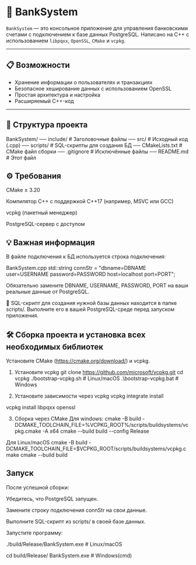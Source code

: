 # 🏦 BankSystem

`BankSystem` — это консольное приложение для управления банковскими счетами с подключением к базе данных PostgreSQL. Написано на C++ с использованием `libpqxx`, `OpenSSL`, `CMake` и `vcpkg`.

---

## 📋 Возможности

- Хранение информации о пользователях и транзакциях
- Безопасное хеширование данных с использованием OpenSSL
- Простая архитектура и настройка
- Расширяемый C++-код

---

## 📂 Структура проекта

BankSystem/
  ── include/ # Заголовочные файлы
  ── src/ # Исходный код (.cpp)
  ── scripts/ # SQL-скрипты для создания БД
  ── CMakeLists.txt # CMake файл сборки
  ── .gitignore # Исключённые файлы
  ── README.md # Этот файл

## ⚙️ Требования

CMake ≥ 3.20

Компилятор C++ с поддержкой C++17 (например, MSVC или GCC)

vcpkg (пакетный менеджер)

PostgreSQL-сервер с доступом

## 💡 Важная информация

В файле подключения к БД используется строка подключения:

BankSystem.cpp
std::string connStr = "dbname=DBNAME user=USERNAME password=PASSWORD host=localhost port=PORT";

Обязательно замените DBNAME, USERNAME, PASSWORD, PORT на ваши реальные данные от PostgreSQL.

📄 SQL-скрипт для создания нужной базы данных находится в папке scripts/. Выполните его в вашей PostgreSQL-среде перед запуском приложения.

## 🛠️ Сборка проекта и установка всех необходимых библиотек
Установите CMake (https://cmake.org/download/) и vcpkg.

1. Установите vcpkg
git clone https://github.com/microsoft/vcpkg.git
cd vcpkg
./bootstrap-vcpkg.sh        # Linux/macOS
.\bootstrap-vcpkg.bat       # Windows

2. Установите зависимости через vcpkg
vcpkg integrate install

vcpkg install libpqxx openssl    

3. Сборка через CMake
Для windows:
cmake -B build -DCMAKE_TOOLCHAIN_FILE=%VCPKG_ROOT%/scripts/buildsystems/vcpkg.cmake -A x64
cmake --build build --config Release

Для Linux/macOS
cmake -B build -DCMAKE_TOOLCHAIN_FILE=$VCPKG_ROOT/scripts/buildsystems/vcpkg.cmake
cmake --build build

## Запуск

После успешной сборки:

Убедитесь, что PostgreSQL запущен.

Замените строку подключения connStr на свои данные.

Выполните SQL-скрипт из scripts/ в своей базе данных.

Запустите программу:

./build/Release/BankSystem.exe  # Linux/macOS

cd build/Release/
BankSystem.exe  # Windows(cmd)

